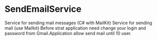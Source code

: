 # SendEmailService
Service for sending mail messages (C# with MailKit)
Service for sending mail (use Mailkit)
Before strat application need change your login and password from Gmail.Application allow send mail until 10 user.
